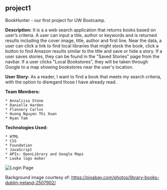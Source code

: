 ## project1

BookHunter - our first project for UW Bootcamp. 

**Description:**
It is a a web search application that returns books based on user’s criteria. A user can input a title, author or keywords and is returned results including the cover image, title, author and first line. Near the data, a user can click a link to find local libraries that might stock the book, click a button to find Amazon results similar to the title and save or hide a story. If a user saves stories, they can be found in the "Saved Stories" page from the navbar. If a user clicks "Local Bookstores", they will be taken through Google to a map showing bookstores near the user's location. 

**User Story:**
As a reader, I want to find a book that meets my search criteria, with the option to disregard those I have already read.

**Team Members:**    

    * Annaliisa Stone  
    * Danielle Harden  
    * Flannery Carlos  
    * Huong Nguyen Thi Xuan  
    * Ryan Tam

**Technologies Used:**  
   
    * HTML  
    * CSS  
    * Foundation   
    * JavaScript  
    * APIs: OpenLibrary and Google Maps  
    * Looka logo maker 


![Login Page](/assets/login-page.png)

Background image courtesy of: https://pixabay.com/photos/library-books-dublin-ireland-2507902/
